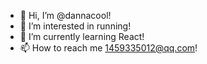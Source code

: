 - 👋 Hi, I’m @dannacool!
- 👀 I’m interested in running!
- 🌱 I’m currently learning React!
- 📫 How to reach me 1459335012@qq.com!

<!---
dannacool/dannacool is a ✨ special ✨ repository because its `README.md` (this file) appears on your GitHub profile.
You can click the Preview link to take a look at your changes.
--->
